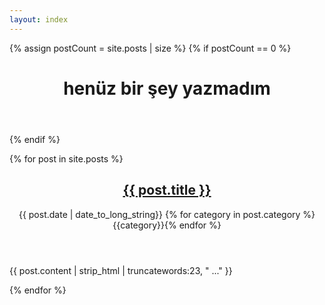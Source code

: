 ```yaml
---
layout: index
---
```


{% assign postCount = site.posts | size %}
{% if postCount == 0 %}
<header class="entry-header">
    <h1 class="entry-content">henüz bir şey yazmadım</h1>
</header>
{% endif %}

<script async src="https://pagead2.googlesyndication.com/pagead/js/adsbygoogle.js?client=ca-pub-2951689275458403"
     crossorigin="anonymous"></script>
<ins class="adsbygoogle"
     style="display:block"
     data-ad-format="fluid"
     data-ad-layout-key="-gw-3+1f-3d+2z"
     data-ad-client="ca-pub-2951689275458403"
     data-ad-slot="9781640845"></ins>
<script>
     (adsbygoogle = window.adsbygoogle || []).push({});
</script>
{% for post in site.posts %}
<article class="post">
    <header class="entry-header">
        <div>
            <h1 class="entry-title">
                <a href="{{ post.url }}" data="{{ post.language }}">{{ post.title }}</a>
            </h1>
            <div class="entry-meta">
                <span class="post-date"><time class="entry-date"
                            datetime="{{ page.date | date_to_xmlschema }}">{{ post.date | date_to_long_string}}</time></span>
                {% for category in post.category %}<span class="post-category"><a>{{category}}</a></span>{% endfor %}
            </div>
        </div>
    </header>
    <div class="entry-content clearfix">
        <p>{{ post.content | strip_html | truncatewords:23, " ..." }}</p>
        <!-- <div class="read-more">
            <a href="{{ post.url }}" class="more-link">Continue reading <span class="meta-nav">→</span></a>
        </div> -->
    </div>
</article>
{% endfor %}
